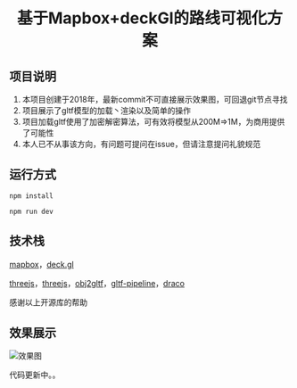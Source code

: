 # <p align = "center"> 基于Mapbox+deckGl的路线可视化方案</p>

## 项目说明
1. 本项目创建于2018年，最新commit不可直接展示效果图，可回退git节点寻找
2. 项目展示了gltf模型的加载丶渲染以及简单的操作
3. 项目加载gltf使用了加密解密算法，可有效将模型从200M=>1M，为商用提供了可能性
4. 本人已不从事该方向，有问题可提问在issue，但请注意提问礼貌规范

## 运行方式

``` 
npm install

npm run dev
```

## 技术栈

[mapbox](https://www.mapbox.com/)，[deck.gl](https://deck.gl/#/)

[threejs](https://threejs.org/)，[threejs](https://threejs.org/)，[obj2gltf](https://github.com/AnalyticalGraphicsInc/obj2gltf)，[gltf-pipeline](https://github.com/AnalyticalGraphicsInc/gltf-pipeline)，[draco](https://google.github.io/draco/) 

感谢以上开源库的帮助

## 效果展示
![效果图](https://gitee.com/wgbx/resources/raw/master/mapbox/home.png)

代码更新中。。


